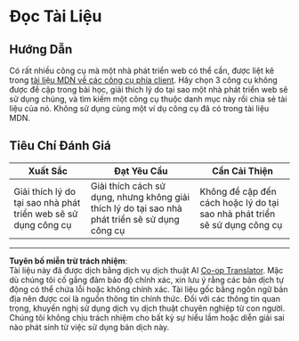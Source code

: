 <!--
CO_OP_TRANSLATOR_METADATA:
{
  "original_hash": "1ce4deaec80130d3a0a3c906568459fc",
  "translation_date": "2025-08-27T23:15:37+00:00",
  "source_file": "1-getting-started-lessons/1-intro-to-programming-languages/assignment.md",
  "language_code": "vi"
}
-->
# Đọc Tài Liệu

## Hướng Dẫn

Có rất nhiều công cụ mà một nhà phát triển web có thể cần, được liệt kê trong [tài liệu MDN về các công cụ phía client](https://developer.mozilla.org/docs/Learn/Tools_and_testing/Understanding_client-side_tools/Overview). Hãy chọn 3 công cụ không được đề cập trong bài học, giải thích lý do tại sao một nhà phát triển web sẽ sử dụng chúng, và tìm kiếm một công cụ thuộc danh mục này rồi chia sẻ tài liệu của nó. Không sử dụng cùng một ví dụ công cụ đã có trong tài liệu MDN.

## Tiêu Chí Đánh Giá

Xuất Sắc | Đạt Yêu Cầu | Cần Cải Thiện
--- | --- | --- |
|Giải thích lý do tại sao nhà phát triển web sẽ sử dụng công cụ| Giải thích cách sử dụng, nhưng không giải thích lý do tại sao nhà phát triển sẽ sử dụng công cụ| Không đề cập đến cách hoặc lý do tại sao nhà phát triển sẽ sử dụng công cụ |

---

**Tuyên bố miễn trừ trách nhiệm**:  
Tài liệu này đã được dịch bằng dịch vụ dịch thuật AI [Co-op Translator](https://github.com/Azure/co-op-translator). Mặc dù chúng tôi cố gắng đảm bảo độ chính xác, xin lưu ý rằng các bản dịch tự động có thể chứa lỗi hoặc không chính xác. Tài liệu gốc bằng ngôn ngữ bản địa nên được coi là nguồn thông tin chính thức. Đối với các thông tin quan trọng, khuyến nghị sử dụng dịch vụ dịch thuật chuyên nghiệp từ con người. Chúng tôi không chịu trách nhiệm cho bất kỳ sự hiểu lầm hoặc diễn giải sai nào phát sinh từ việc sử dụng bản dịch này.